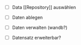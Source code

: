 
- [ ] Data [[Repository]] auswählen
- [ ] Daten ablegen
- [ ] Daten verwalten (wandb?)
- [ ] Datensatz erweiterbar?

